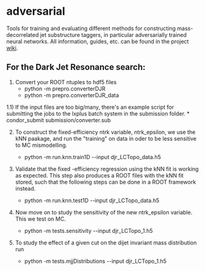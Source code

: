 # adversarial

Tools for training and evaluating different methods for constructing
mass-decorrelated jet substructure taggers, in particular adversarially trained
neural networks. All information, guides, etc. can be found in the project
[wiki](https://github.com/asogaard/adversarial/wiki).

## For the Dark Jet Resonance search:

1) Convert your ROOT ntuples to hdf5 files
   * python -m prepro.converterDJR 
   * python -m prepro.converterDJR_data 

1.1) If the input files are too big/many, there's an example script for submitting the jobs to the lxplus batch system in the submission folder. 
     * condor_submit submission/converter.sub

2) To construct the fixed-efficiency ntrk variable, ntrk_epsilon, we use the kNN paakage, and run the "training" on data in oder to be less sensitive to MC mismodelling. 
   * python -m run.knn.train1D --input djr_LCTopo_data.h5

3) Validate that the fixed -efficiency regression using the kNN fit is working as expected. This step also produces a ROOT files with the kNN fit stored, such that the following steps can be done in a ROOT framework instead.   
   * python -m run.knn.test1D --input djr_LCTopo_data.h5

4) Now move on to study the sensitivity of the new ntrk_epsilon variable. This we test on MC. 
   * python -m tests.sensitivity --input djr_LCTopo_1.h5

5) To study the effect of a given cut on the dijet invariant mass distribution run
   * python -m tests.mjjDistributions --input djr_LCTopo_1.h5   